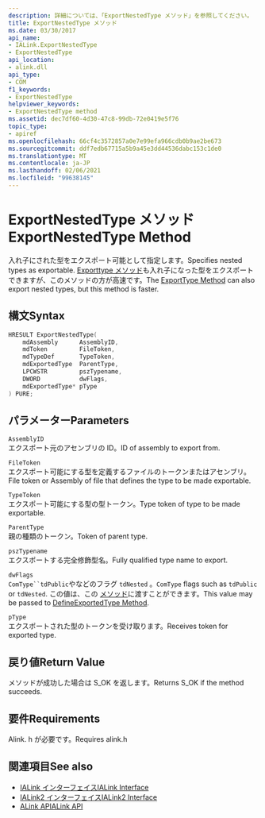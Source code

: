 ```yaml
---
description: 詳細については、「ExportNestedType メソッド」を参照してください。
title: ExportNestedType メソッド
ms.date: 03/30/2017
api_name:
- IALink.ExportNestedType
- ExportNestedType
api_location:
- alink.dll
api_type:
- COM
f1_keywords:
- ExportNestedType
helpviewer_keywords:
- ExportNestedType method
ms.assetid: dec7df60-4d30-47c8-99db-72e0419e5f76
topic_type:
- apiref
ms.openlocfilehash: 66cf4c3572857a0e7e99efa966cdb0b9ae2be673
ms.sourcegitcommit: ddf7edb67715a5b9a45e3dd44536dabc153c1de0
ms.translationtype: MT
ms.contentlocale: ja-JP
ms.lasthandoff: 02/06/2021
ms.locfileid: "99638145"
---
```

# <a name="exportnestedtype-method"></a><span data-ttu-id="cd9b4-103">ExportNestedType メソッド</span><span class="sxs-lookup"><span data-stu-id="cd9b4-103">ExportNestedType Method</span></span>

<span data-ttu-id="cd9b4-104">入れ子にされた型をエクスポート可能として指定します。</span><span class="sxs-lookup"><span data-stu-id="cd9b4-104">Specifies nested types as exportable.</span></span> <span data-ttu-id="cd9b4-105">[Exporttype メソッド](exporttype-method.md)も入れ子になった型をエクスポートできますが、このメソッドの方が高速です。</span><span class="sxs-lookup"><span data-stu-id="cd9b4-105">The [ExportType Method](exporttype-method.md) can also export nested types, but this method is faster.</span></span>  
  
## <a name="syntax"></a><span data-ttu-id="cd9b4-106">構文</span><span class="sxs-lookup"><span data-stu-id="cd9b4-106">Syntax</span></span>  
  
```cpp  
HRESULT ExportNestedType(  
    mdAssembly      AssemblyID,  
    mdToken         FileToken,  
    mdTypeDef       TypeToken,  
    mdExportedType  ParentType,  
    LPCWSTR         pszTypename,  
    DWORD           dwFlags,  
    mdExportedType* pType  
) PURE;
```  
  
## <a name="parameters"></a><span data-ttu-id="cd9b4-107">パラメーター</span><span class="sxs-lookup"><span data-stu-id="cd9b4-107">Parameters</span></span>  

 `AssemblyID`  
 <span data-ttu-id="cd9b4-108">エクスポート元のアセンブリの ID。</span><span class="sxs-lookup"><span data-stu-id="cd9b4-108">ID of assembly to export from.</span></span>  
  
 `FileToken`  
 <span data-ttu-id="cd9b4-109">エクスポート可能にする型を定義するファイルのトークンまたはアセンブリ。</span><span class="sxs-lookup"><span data-stu-id="cd9b4-109">File token or Assembly of file that defines the type to be made exportable.</span></span>  
  
 `TypeToken`  
 <span data-ttu-id="cd9b4-110">エクスポート可能にする型の型トークン。</span><span class="sxs-lookup"><span data-stu-id="cd9b4-110">Type token of type to be made exportable.</span></span>  
  
 `ParentType`  
 <span data-ttu-id="cd9b4-111">親の種類のトークン。</span><span class="sxs-lookup"><span data-stu-id="cd9b4-111">Token of parent type.</span></span>  
  
 `pszTypename`  
 <span data-ttu-id="cd9b4-112">エクスポートする完全修飾型名。</span><span class="sxs-lookup"><span data-stu-id="cd9b4-112">Fully qualified type name to export.</span></span>  
  
 `dwFlags`  
 <span data-ttu-id="cd9b4-113">`ComType``tdPublic`やなどのフラグ `tdNested` 。</span><span class="sxs-lookup"><span data-stu-id="cd9b4-113">`ComType` flags such as `tdPublic` or `tdNested`.</span></span> <span data-ttu-id="cd9b4-114">この値は、この [メソッド](../metadata/imetadataassemblyemit-defineexportedtype-method.md)に渡すことができます。</span><span class="sxs-lookup"><span data-stu-id="cd9b4-114">This value may be passed to [DefineExportedType Method](../metadata/imetadataassemblyemit-defineexportedtype-method.md).</span></span>  
  
 `pType`  
 <span data-ttu-id="cd9b4-115">エクスポートされた型のトークンを受け取ります。</span><span class="sxs-lookup"><span data-stu-id="cd9b4-115">Receives token for exported type.</span></span>  
  
## <a name="return-value"></a><span data-ttu-id="cd9b4-116">戻り値</span><span class="sxs-lookup"><span data-stu-id="cd9b4-116">Return Value</span></span>  

 <span data-ttu-id="cd9b4-117">メソッドが成功した場合は S_OK を返します。</span><span class="sxs-lookup"><span data-stu-id="cd9b4-117">Returns S_OK if the method succeeds.</span></span>  
  
## <a name="requirements"></a><span data-ttu-id="cd9b4-118">要件</span><span class="sxs-lookup"><span data-stu-id="cd9b4-118">Requirements</span></span>  

 <span data-ttu-id="cd9b4-119">Alink. h が必要です。</span><span class="sxs-lookup"><span data-stu-id="cd9b4-119">Requires alink.h</span></span>  
  
## <a name="see-also"></a><span data-ttu-id="cd9b4-120">関連項目</span><span class="sxs-lookup"><span data-stu-id="cd9b4-120">See also</span></span>

- [<span data-ttu-id="cd9b4-121">IALink インターフェイス</span><span class="sxs-lookup"><span data-stu-id="cd9b4-121">IALink Interface</span></span>](ialink-interface.md)
- [<span data-ttu-id="cd9b4-122">IALink2 インターフェイス</span><span class="sxs-lookup"><span data-stu-id="cd9b4-122">IALink2 Interface</span></span>](ialink2-interface.md)
- [<span data-ttu-id="cd9b4-123">ALink API</span><span class="sxs-lookup"><span data-stu-id="cd9b4-123">ALink API</span></span>](index.md)
